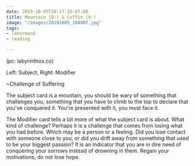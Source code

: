 ```yaml
---
date: 2019-10-05T18:17:15-07:00
title: Mountain (8♧) & Coffin (9♢)
image: "/images/20191005_184907.jpg"
tags:
- lenormand
- reading

---
```

(pc: labyrinthos.co)

Left: Subject, Right: Modifier

\~Challenge of Suffering

The subject card is a mountain, you should be wary of something that challenges you, something that you have to climb to the top to declare that you've conquered it. You're presented with it, you must face it.

The Modifier card tells a bit more of what the subject card is about. What kind of challenge? Perhaps it is a challenge that comes from losing what you had before. Which may be a person or a feeling. Did you lose contact with someone close to you, or did you drift away from something that used to be your biggest passion? It is an indicator that you are in dire need of conquering your sorrows instead of drowning in them. Regain your motivations, do not lose hope.